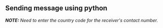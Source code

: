 ## Sending message using python

<i><b>NOTE: </b>Need to enter the country code for the receiver's contact number.</i>
